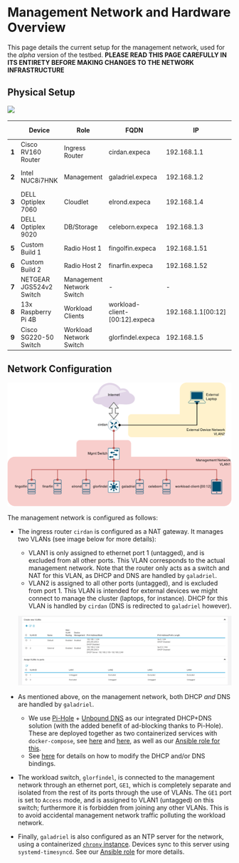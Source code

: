 # Management Network and Hardware Overview

This page details the current setup for the management network, used for the *alpha* version of the testbed.
**PLEASE READ THIS PAGE CAREFULLY IN ITS ENTIRETY BEFORE MAKING CHANGES TO THE NETWORK INFRASTRUCTURE**

## Physical Setup

![](./assets/AlphaHardwareSetup_Annotated.png)

|  	| Device 	| Role 	| FQDN 	| IP 	| Network<br>Services 	|
|-	|-	|-	|-	|-	|-	|
| **1** 	| Cisco RV160 Router 	| Ingress Router 	| cirdan.expeca 	| 192.168.1.1 	| NAT, 	|
| **2** 	| Intel NUC8i7HNK 	| Management 	| galadriel.expeca 	| 192.168.1.2 	| DHCP, DNS, NTP |
| **3** 	| DELL Optiplex 7060 	| Cloudlet 	| elrond.expeca 	| 192.168.1.4 	| - |
| **4** 	| DELL Optiplex 9020 	| DB/Storage 	| celeborn.expeca 	| 192.168.1.3  | - |
| **5** 	| Custom Build 1 	| Radio Host 1 	| fingolfin.expeca 	| 192.168.1.51 	| - 	|
| **6** 	| Custom Build 2 	| Radio Host 2 	| finarfin.expeca 	| 192.168.1.52 	| - 	|
| **7** 	| NETGEAR JGS524v2 Switch 	| Management<br>Network Switch 	| - 	| - 	| - 	|
| **8** 	| 13x Raspberry Pi 4B 	| Workload<br>Clients 	| workload-client-[00:12].expeca 	| 192.168.1.1[00:12] 	| - 	|
| **9** 	| Cisco SG220-50 Switch	| Workload<br>Network Switch 	| glorfindel.expeca 	| 192.168.1.5 	| - 	|


## Network Configuration

![](./assets/ManagementNetworkAlpha.png)

The management network is configured as follows:

- The ingress router `cirdan` is configured as a NAT gateway.
    It manages two VLANs (see image below for more details):

    - VLAN1 is only assigned to ethernet port 1 (untagged), and is excluded from all other ports.
        This VLAN corresponds to the actual management network.
        Note that the router only acts as a switch and NAT for this VLAN, as DHCP and DNS are handled by `galadriel`.
    - VLAN2 is assigned to all other ports (untagged), and is excluded from port 1.
        This VLAN is intended for external devices we might connect to manage the cluster (laptops, for instance).
        DHCP for this VLAN is handled by `cirdan` (DNS is redirected to `galadriel` however).

    ![](./assets/cirdan_VLANs.png)

- As mentioned above, on the management network, both DHCP *and* DNS are handled by `galadriel`.

    - We use [Pi-Hole](https://pi-hole.net/) + [Unbound DNS](https://www.nlnetlabs.nl/projects/unbound/about/) as our integrated DHCP+DNS solution (with the added benefit of ad-blocking thanks to Pi-Hole).
        These are deployed together as two containerized services with `docker-compose`, see [here](https://docs.pi-hole.net/guides/dns/unbound/) and [here](https://hub.docker.com/r/klutchell/unbound), as well as our [Ansible role for this](https://github.com/KTH-EXPECA/TestbedConfig/blob/master/ansible/roles/pihole_dhcp_dns/tasks/main.yml).
    - See [here](../tutorials/adding_dhcp_dns_bindings.md#adding-dhcp-bindings-and-dns-records) for details on how to modify the DHCP and/or DNS bindings.

- The workload switch, `glorfindel`, is connected to the management network through an ethernet port, `GE1`, which is completely separate and isolated from the rest of its ports through the use of VLANs.
    The `GE1` port is set to `Access` mode, and is assigned to VLAN1 (untagged) on this switch; furthermore it is forbidden from joining any other VLANs.
    This is to avoid accidental management network traffic polluting the workload network.

- Finally, `galadriel` is also configured as an NTP server for the network, using a containerized [`chrony` instance](https://hub.docker.com/r/cturra/ntp/).
    Devices sync to this server using `systemd-timesyncd`.
    See our [Ansible role](https://github.com/KTH-EXPECA/TestbedConfig/blob/master/ansible/roles/ntp/tasks/main.yml) for more details.
<!-- <img src="../../assets/WorkloadNetworkAlpha.png" width="450"> -->

<!-- ## Auth and remote access configuration

SSH access to the network is exposed through port `2222/tcp` of the ingress router at `130.237.53.70`; this port is redirected internally to the SSH daemon listening on port `22/tcp` of the management server `galadriel.expeca`.
Once inside the network, you can [pivot](#pivoting-into-hosts-from-management-server-using-agent-forwarding) into any of the other hosts, all of which have SSH daemons listening on port `22/tcp`.

For security, remote access is **only** allowed through *[public key authentication](https://wiki.archlinux.org/title/SSH_keys)*.
All devices have a single default user `expeca`, which has no password, and `sudo` is configured for full passwordless access for this user.
The management server `galadriel.expeca` additionally has a user for each member of the group; usernames are the same as the respective group member's KTH ID.
These users also have full passwordless `sudo` privileges.

### Pivoting into hosts using agent forwarding

For security reasons, do not copy your private key to the management host. Instead, use [SSH Agent Forwarding](https://docs.github.com/en/developers/overview/using-ssh-agent-forwarding).

1. If not done already, initialize the SSH Agent and add your key:
    - For Mac OS X, [see here.](https://rob.cr/blog/using-ssh-agent-mac-os-x/)
    - For Linux, [see here.](https://www.cyberciti.biz/faq/how-to-set-up-ssh-keys-on-linux-unix/)
	
2. When connecting to the management host, forward your SSH Agent:
    - On the command line, use the `-A` flag: `#!bash ssh expeca@130.237.53.70 -p 2222 -A`.
    - Add an entry to your `.ssh/config` file:

            Host ExpecaManagement 130.237.53.70
                Hostname 130.237.53.70
                Port 2222
                IdentityFile ~/.ssh/your_ssh_private_key
                User expeca
                ForwardAgent yes -->
